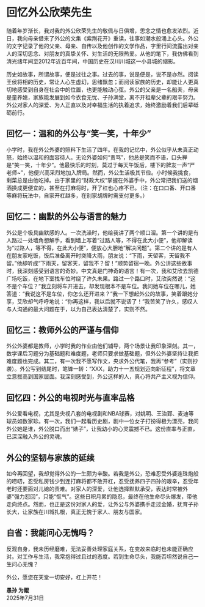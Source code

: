 # 回忆外公欣荣先生

随着年岁渐长，我对我的外公欣荣先生的敬佩与日俱增，思念之情也愈发浓烈。近日，我向母亲借来了外公的文集《紫荆花开》重读，往事如潮水般涌上心头。外公的文字记录了他的父亲、母亲、自传以及他创作的文学作品，字里行间流露出对亲人的深切思念、对朋友的真挚关怀、对生活的无限热爱。从他的笔下，我仿佛看到清光绪年间至2012年近百年间，中国历史在汉川川城这一小县城的缩影。

历史如故事，所谓故事，便是过往之事。过去的事，说是便是，说不是亦然。阅读王侯将相的历史，常让人心生虚幻，思绪飘忽；而阅读家族的历史，却能让人更真切地感受到自身在社会中的位置，也更能触动心弦。外公的父亲是一名船夫，母亲是童养媳，家族能发展到如今衣食无忧、子孙满堂，离不开祖辈父辈的艰辛努力。外公对家人的深爱、为人正直以及对幸福生活的执着追求，始终激励着我们后辈砥砺前行。

## 回忆一：温和的外公与“笑一笑，十年少”

小学时，我在外公外婆的照料下生活了四年。在我的记忆中，外公似乎从未真正动怒，始终以温和的面容待人。无论外婆如何“责骂”，他总是笑而不语，口头禅是“笑一笑，十年少”。他最快乐的时刻，莫过于每天午饭后，楼下的牌友一声“严老师~”，他便兴高采烈地加入牌局。然而，外公生活极其节俭。小时候我挑食，剩菜总是由他吃掉。由于家里的“财政大权”掌握在外婆手中，外公常把我们送的烟酒换成更便宜的，甚至在打麻将时，开了杠也心疼不已。（注：在口口番、开口番等麻将玩法中，自家开杠越多，在别家胡牌时需支付更多。）

## 回忆二：幽默的外公与语言的魅力

外公是个极具幽默感的人。一次洗澡时，他给我讲了两个顺口溜。第一个讲的是有人路过一处墙角想解手，看到墙上写着“过路人等，不得在此大小便”，他却解读为“过路人，等不得，在此大小便”，便放心大胆地“解决问题”。第二个讲的是有人在朋友家吃饭，饭后准备离开时突降大雨，朋友说：“下雨，天留客，天留我不留。”他却听成“下雨天，留客天，留我不？留！”顺势留宿一晚。外公讲这些故事时，我深刻感受到语言的奇妙。中文真是门神奇的语言！有一次，我和艾欣去凯德广场吃饭，在地下室找车位时绕了许久未果。路过一个路口时，艾欣突然说：“这不是个车位？”我立刻将车开进去，却发现根本不是车位。我问她车位在哪儿，她答道：“我说这不是车位，你怎么还开进来？”我一下想起外公的故事，笑着跟她分享，艾欣却气呼呼地说：“你再这样，我以后就不说话了！”我苦笑了许久，感叹人与人沟通的最大问题在于，以为自己表达清楚了，实则不然。

## 回忆三：教师外公的严谨与信仰

外公外婆都是教师，小学时我的作业由他们辅导，两个场景让我印象深刻。其一，数学课后习题分为基础题和难度题，老师只要求做基础题，但外公外婆坚持让我把难度题也完成。其二，有一次我不愿写作文，央求外公代笔，我再“参考”（实则抄袭）。外公写到结尾时，笔锋一转：“XXX，助力十一五规划迈向新征程”，将文章立意拔高到国家层面。我深刻感受到，外公这样的人，真心将共产主义视为信仰。

## 回忆四：外公的电视时光与直率品格

外公爱看电视，尤其是央视八套的电视剧和NBA球赛，对姚明、王治郅、麦迪等球员如数家珍。有一次，我们一起看历史剧，剧中一位女子打扮得极为漂亮，我问外公她是谁，外公脱口而出“婊子”，让我幼小的心灵震撼不已。这份直率与正直，已深深融入外公的灵魂。

## 外公的坚韧与家族的延续

如今再回望，我却觉得外公的一生颇为辛酸。若我是外公，恐难忍受外婆连珠炮般的唠叨，忍受私房钱少到连打麻将都不敢开杠，忍受抚养四子四孙的艰辛，忍受年老时还要面对儿媳的责难。对家人的深爱，让他选择默默承受，表达时常被外婆“强力怼回”，只能“怄气”。这些日积月累的隐忍，最终在他生命尽头爆发，带他走向终点。然而，也正是这份对家人的爱，让外公与外婆携手走过金婚，抚育子孙长大，让家族在川城扎根，真正无愧于家人、朋友与国家。

## 自省：我能问心无愧吗？

反观自身，我未历经磨难，无法妥善处理家庭关系，在变故来临时也未能正确应对。对工作与生活，我常抱得过且过的态度。若到生命尽头，我能否坦然说自己一生问心无愧？

外公，愿您在天堂一切安好，杠上开花！

**愚孙 为鲲**  
2025年7月31日
